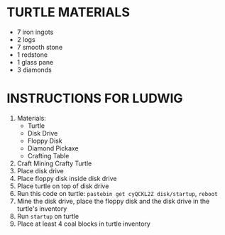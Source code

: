 # TURTLE MATERIALS
- 7 iron ingots
- 2 logs
- 7 smooth stone
- 1 redstone
- 1 glass pane
- 3 diamonds

# INSTRUCTIONS FOR LUDWIG
 1. Materials:
	- Turtle
	- Disk Drive
	- Floppy Disk
	- Diamond Pickaxe
	- Crafting Table
2. Craft Mining Crafty Turtle
3. Place disk drive
4. Place floppy disk inside disk drive
5. Place turtle on top of disk drive
6. Run this code on turtle: `pastebin get cyQCKL2Z disk/startup`, `reboot`
7. Mine the disk drive, place the floppy disk and the disk drive in the turtle's inventory
8. Run `startup` on turtle
9. Place at least 4 coal blocks in turtle inventory
